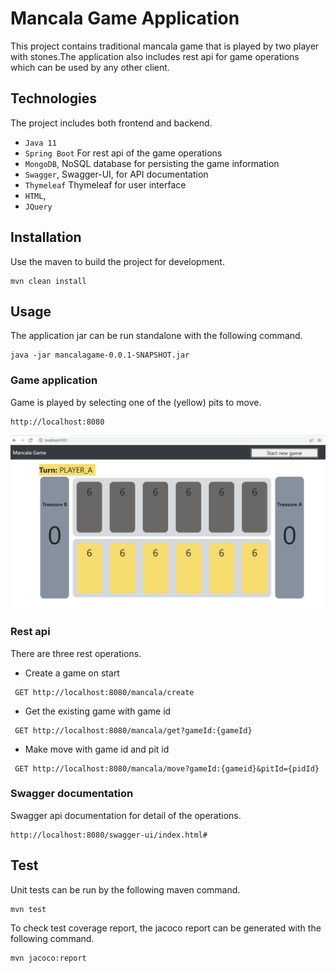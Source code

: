 # Mancala Game Application

This project contains traditional mancala game that is played by two player with stones.The application also includes
rest api for game operations which can be used by any other client.

## Technologies

The project includes both frontend and backend.

- `Java 11`
- `Spring Boot` For rest api of the game operations
- `MongoDB`, NoSQL database for persisting the game information
- `Swagger`, Swagger-UI, for API documentation
- `Thymeleaf` Thymeleaf for user interface
- `HTML`,
- `JQuery`

## Installation

Use the maven to build the project for development.

```
mvn clean install
```

## Usage

The application jar can be run standalone with the following command.

```
java -jar mancalagame-0.0.1-SNAPSHOT.jar
```

### Game application

Game is played by selecting one of the (yellow) pits to move.

```  
http://localhost:8080
```  

![](src/main/resources/static/image/mancala_game.png)

### Rest api

There are three rest operations.

* Create a game on start

```  
 GET http://localhost:8080/mancala/create
``` 

* Get the existing game with game id

```  
 GET http://localhost:8080/mancala/get?gameId:{gameId}
```

* Make move with game id and pit id

```  
 GET http://localhost:8080/mancala/move?gameId:{gameid}&pitId={pidId}
```


### Swagger documentation

Swagger api documentation for detail of the operations.

```  
http://localhost:8080/swagger-ui/index.html#
```  

## Test

Unit tests can be run by the following maven command.

```
mvn test
```

To check test coverage report, the jacoco report can be generated with the following command.

```
mvn jacoco:report
```

